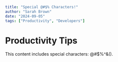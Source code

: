 ```YAML
title: "Special @#$% Characters!"
author: "Sarah Brown"
date: "2024-09-05"
tags: ["Productivity", "Developers"]
```

# Productivity Tips

This content includes special characters: @#$%^&().
